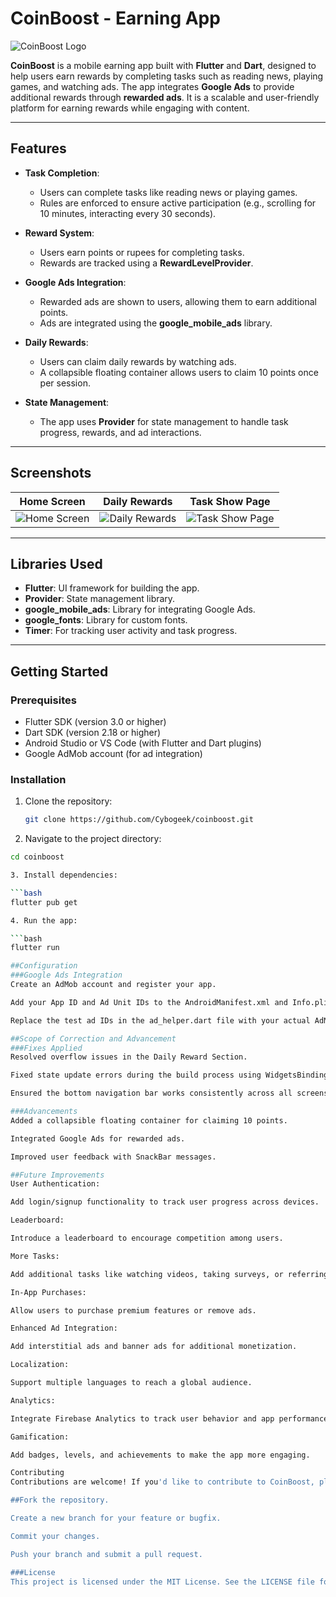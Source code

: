 # CoinBoost - Earning App

![CoinBoost Logo](https://via.placeholder.com/150) <!-- Replace with your app logo -->

**CoinBoost** is a mobile earning app built with **Flutter** and **Dart**, designed to help users earn rewards by completing tasks such as reading news, playing games, and watching ads. The app integrates **Google Ads** to provide additional rewards through **rewarded ads**. It is a scalable and user-friendly platform for earning rewards while engaging with content.

---

## Features

- **Task Completion**:
  - Users can complete tasks like reading news or playing games.
  - Rules are enforced to ensure active participation (e.g., scrolling for 10 minutes, interacting every 30 seconds).

- **Reward System**:
  - Users earn points or rupees for completing tasks.
  - Rewards are tracked using a **RewardLevelProvider**.

- **Google Ads Integration**:
  - Rewarded ads are shown to users, allowing them to earn additional points.
  - Ads are integrated using the **google_mobile_ads** library.

- **Daily Rewards**:
  - Users can claim daily rewards by watching ads.
  - A collapsible floating container allows users to claim 10 points once per session.

- **State Management**:
  - The app uses **Provider** for state management to handle task progress, rewards, and ad interactions.

---

## Screenshots

| Home Screen | Daily Rewards | Task Show Page |
|-------------|---------------|----------------|
| ![Home Screen](https://via.placeholder.com/300) | ![Daily Rewards](https://via.placeholder.com/300) | ![Task Show Page](https://via.placeholder.com/300) |

---

## Libraries Used

- **Flutter**: UI framework for building the app.
- **Provider**: State management library.
- **google_mobile_ads**: Library for integrating Google Ads.
- **google_fonts**: Library for custom fonts.
- **Timer**: For tracking user activity and task progress.

---

## Getting Started

### Prerequisites

- Flutter SDK (version 3.0 or higher)
- Dart SDK (version 2.18 or higher)
- Android Studio or VS Code (with Flutter and Dart plugins)
- Google AdMob account (for ad integration)

### Installation

1. Clone the repository:
   ```bash
   git clone https://github.com/Cybogeek/coinboost.git

2. Navigate to the project directory:

  ```bash
  cd coinboost

3. Install dependencies:

 ```bash
  flutter pub get

4. Run the app:

  ```bash
  flutter run

##Configuration
###Google Ads Integration
Create an AdMob account and register your app.

Add your App ID and Ad Unit IDs to the AndroidManifest.xml and Info.plist files.

Replace the test ad IDs in the ad_helper.dart file with your actual AdMob ad unit IDs.

##Scope of Correction and Advancement
###Fixes Applied
Resolved overflow issues in the Daily Reward Section.

Fixed state update errors during the build process using WidgetsBinding.instance.addPostFrameCallback.

Ensured the bottom navigation bar works consistently across all screens.

###Advancements
Added a collapsible floating container for claiming 10 points.

Integrated Google Ads for rewarded ads.

Improved user feedback with SnackBar messages.

##Future Improvements
User Authentication:

Add login/signup functionality to track user progress across devices.

Leaderboard:

Introduce a leaderboard to encourage competition among users.

More Tasks:

Add additional tasks like watching videos, taking surveys, or referring friends.

In-App Purchases:

Allow users to purchase premium features or remove ads.

Enhanced Ad Integration:

Add interstitial ads and banner ads for additional monetization.

Localization:

Support multiple languages to reach a global audience.

Analytics:

Integrate Firebase Analytics to track user behavior and app performance.

Gamification:

Add badges, levels, and achievements to make the app more engaging.

Contributing
Contributions are welcome! If you'd like to contribute to CoinBoost, please follow these steps:

##Fork the repository.

Create a new branch for your feature or bugfix.

Commit your changes.

Push your branch and submit a pull request.

###License
This project is licensed under the MIT License. See the LICENSE file for details.
